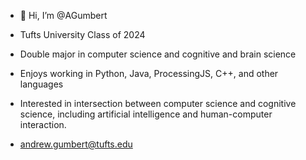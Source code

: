 - 👋 Hi, I’m @AGumbert
- Tufts University Class of 2024
- Double major in computer science and cognitive and brain science


- Enjoys working in Python, Java, ProcessingJS, C++, and other languages
- Interested in intersection between computer science and cognitive science, 
   including artificial intelligence and human-computer interaction. 
   
   
 - andrew.gumbert@tufts.edu
 
<!---
AGumbert/AGumbert is a ✨ special ✨ repository because its `README.md` (this file) appears on your GitHub profile.
You can click the Preview link to take a look at your changes.
--->
